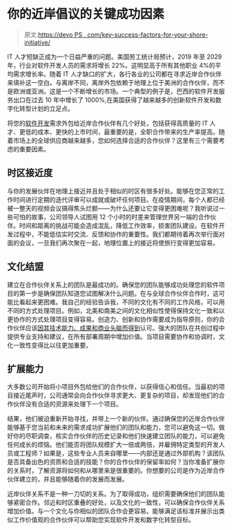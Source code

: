 # 你的近岸倡议的关键成功因素

> 原文:[https://devo PS . com/key-success-factors-for-your-shore-initiative/](https://devops.com/key-success-factors-for-your-nearshore-initiative/)

IT 人才短缺正成为一个日益严重的问题。美国劳工统计局预计，2019 年至 2029 年，行业对软件开发人员的需求将增长 22%。这明显高于所有其他职业 4%的平均需求增长率。随着 IT 人才缺口的扩大，各行各业的公司都在寻求近岸合作伙伴来填补这一空白。与离岸不同，离岸外包依赖于地理上位于美洲的合作伙伴，而不是欧洲或亚洲。这是一个不断增长的市场。一个典型的例子是，巴西的软件开发服务出口在过去 10 年中增长了 1000%,在美国获得了越来越多的创新软件开发和数字化转型计划的立足点。

将您的[软件开发](https://devops.com/?s=software%20development)需求外包给近岸合作伙伴有几个好处，包括获得高质量的 IT 人才、更低的成本、更快的上市时间，最重要的是，全职合作带来的生产率提高。随着市场上的全球供应商越来越多，您如何选择合适的合作伙伴？这里有三个需要考虑的重要因素。

## 时区接近度

与你的发展伙伴在地理上接近并且处于相似的时区有很多好处。能够在您正常的工作时间进行定期的迭代评审可以成就或破坏任何项目。在疫情期间，每个人都已经被一整天的视频会议搞得焦头烂额——为什么还要让它变得更困难呢？我听说过一些可怕的故事，公司领导人试图用 12 个小时的时差来管理世界另一端的合作伙伴。时间和距离的挑战可能会造成混乱，降低工作效率，损害团队建设。在软件开发过程中，不能低估实时交流、反馈和协作的重要性。我们都期待着再次举行面对面的会议，一旦我们再次聚在一起，地理位置上的接近将使旅行变得更加容易。

## 文化结盟

建立在合作伙伴关系上的团队是最成功的。确保您的团队能够成功处理您的软件项目的第一步是确保团队知道您试图解决什么问题。在与全球合作伙伴合作时，这可能比看起来更困难。我自己的经验告诉我，不同的文化有不同的工作风格，可以用不同的方式处理项目。例如，北美和南美之间的文化相似性使得保持文化一致和以更协作的方式处理项目变得容易。创造力、创新和协作需要成为指导原则，你的合作伙伴应该[因其技术能力、成果和商业头脑而得到](https://www.cinqtechnologies.com/cinq-awarded-as-top-b2b-company-in-brazil-by-clutch/)认可。强大的团队在共创过程中提供专业支持和建议，在所有部署周期中增加价值。当项目需要协作和协调时，文化一致性变得比以往更加重要。

## 扩展能力

大多数公司开始将小项目外包给他们的合作伙伴，以获得信心和信任。当最初的项目接近尾声时，公司通常会向合作伙伴寻求更大、更复杂的项目，却发现他们的合作伙伴没有合适的资源来处理下一个项目。

结果，他们被迫重新开始寻找，并带上一个新的伙伴。通过确保您的近岸合作伙伴能够基于您当前和未来的需求成功扩展他们的团队和能力，您可以避免这一切。做好你的尽职调查，核实合作伙伴的历史记录和他们快速建立团队的能力，可以避免任何成长的烦恼。他们能否将团队规模扩大一倍或两倍，并雇佣特定类型的开发人员或工程师？如果是，这些专业人员来自哪里——内部还是通过外部机构？该团队是否具备出色的资质和合适的技能？你的合作伙伴的保留率如何？当你准备扩展你的关系时，了解资源将如何和从哪里来是很重要的。你想要的公司是作为近岸合作伙伴建立的，并且能够随着你的发展而发展。

近岸伙伴关系不是一种一刀切的关系。为了取得成功，组织需要确保他们的团队能够紧密合作。邻近和时区重叠的好处，以及文化的一致性，可以确保合作伙伴关系增加价值。与一个文化与你相似的团队合作会更容易。能够满足该标准并展示出类似工作价值观的合作伙伴可以帮助您实现软件开发和数字化转型目标。